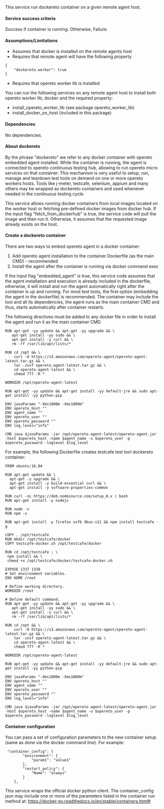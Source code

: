 This service run dockereto container on a given remote agent host. 

#### Service success criteria
Success if container is running. Otherwise, Failure.

#### Assumptions/Limitations
* Assumes that docker is installed on the remote agents host
* Requires that remote agent will have the following property
```
{
    "dockereto.worker": true
}
```
* Requires that opereto worker lib is installed 

You can run the following services on any remote agent host to install both opereto worker lib, docker and the required property:
* install_opereto_worker_lib (see package opereto_worker_lib)
* install_docker_on_host (included in this package)


#### Dependencies
No dependencies.

#### About dockereto
By the phrase "dockereto" we refer to any docker container with opereto embedded agent installed. While the container is running, the agent is connected to opereto continuous testing hub, allowing to run opereto micro services on that container. This mechanism is very useful to setup, run, manage and teardown test tools on demand on one or more opereto workers hosts. Tools like j-meter, testcafe, selenium, appium and many others may be wrapped as dockereto containers and used whenever needed in the continuous testing cycle.

This service allows running docker containers from local images located on the worker host or fetching pre-defined docker images from docker hub. If the input flag "fetch_from_dockerhub" is true, the service code will pull the image and then run it. Otherwise, it assumes that the requested image already exists on the host. 

#### Create a dockereto container
There are two ways to embed opereto agent in a docker container:
1. Add opereto agent installation to the container Dockerfile (as the main CMD) - recommended
2. Install the agent after the container is running via docker command exec 

If the input flag "embedded_agent" is true, this service code assumes that the agent installation and execution is already included in the dockerfile, otherwise, it will install and run the agent automatically right after the container is up and running. For most test tools, the first option (embedding the agent in the dockerfile) is recommended. The container may include the tool and all its dependencies, the agent runs as the main container CMD and thus, starts automatically after container restarts.  

The following directives must be added to any docker file in order to install the agent and run it as the main container CMD. 

```
RUN apt-get -yy update && apt-get -yy upgrade && \
   apt-get install -yy sudo && \
   apt-get install -y curl && \
   rm -rf /var/lib/apt/lists/*

RUN cd /opt && \
    curl -O https://s3.amazonaws.com/opereto-agent/opereto-agent-latest.tar.gz && \
    tar -zxvf opereto-agent-latest.tar.gz && \
    cd opereto-agent-latest && \
    chmod 777 -R *
    
WORKDIR /opt/opereto-agent-latest

RUN apt-get -yy update && apt-get install -yy default-jre && sudo apt-get install -yy python-pip

ENV javaParams "-Xms1000m -Xmx1000m"
ENV opereto_host ""
ENV agent_name ""
ENV opereto_user ""
ENV opereto_password ""
ENV log_level="info"

CMD java $javaParams -jar /opt/opereto-agent-latest/opereto-agent.jar -host $opereto_host -name $agent_name -u $opereto_user -p $opereto_password -loglevel $log_level
```

For example, the following Dockerfile creates testcafe test tool dockereto container:
```
FROM ubuntu:16.04

RUN apt-get update && \
  apt-get -y upgrade && \
  apt-get install -y build-essential curl && \
  apt-get install -y software-properties-common

RUN curl -sL https://deb.nodesource.com/setup_8.x | bash
RUN apt-get install -y nodejs

RUN node -v
RUN npm -v

RUN apt-get install -y firefox xvfb dbus-x11 && npm install testcafe -g

COPY . /opt/testcafe
RUN mkdir /opt/testcafe/docker
COPY testcafe-docker.sh /opt/testcafe/docker

RUN cd /opt/testcafe ; \
 npm install && \
 chmod +x /opt/testcafe/docker/testcafe-docker.sh

EXPOSE 1337 1338
# Set environment variables.
ENV HOME /root

# Define working directory.
WORKDIR /root

# Define default command.
RUN apt-get -yy update && apt-get -yy upgrade && \
   apt-get install -yy sudo && \
   apt-get install -y curl && \
   rm -rf /var/lib/apt/lists/*

RUN cd /opt && \
    curl -O https://s3.amazonaws.com/opereto-agent/opereto-agent-latest.tar.gz && \
    tar -zxvf opereto-agent-latest.tar.gz && \
    cd opereto-agent-latest && \
    chmod 777 -R *

WORKDIR /opt/opereto-agent-latest

RUN apt-get -yy update && apt-get install -yy default-jre && sudo apt-get install -yy python-pip

ENV javaParams "-Xms1000m -Xmx1000m"
ENV opereto_host ""
ENV agent_name ""
ENV opereto_user ""
ENV opereto_password ""
ENV log_level="info"

CMD java $javaParams -jar /opt/opereto-agent-latest/opereto-agent.jar -host $opereto_host -name $agent_name -u $opereto_user -p $opereto_password -loglevel $log_level
```

#### Container configuration 
You can pass a set of configuration parameters to the new container setup (same as done via the docker command line). For example:

```
 "container_config": {
        "environment": {
            "param1": "value1"
        },
        "restart_policy": {
            "Name": "always"
        }
    },

```

This service wraps the official docker python client. 
The container_config json may include one or more of the parameters listed in the container run method at: https://docker-py.readthedocs.io/en/stable/containers.html#

